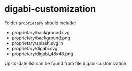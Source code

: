 digabi-customization
================================

Folder `proprietary` should include:

 - proprietary/background.svg
 - proprietary/background.png
 - proprietary/splash.svg.in
 - proprietary/digabi.svg
 - proprietary/digabi_48x48.png

Up-to-date list can be found from file digabi-customization.
